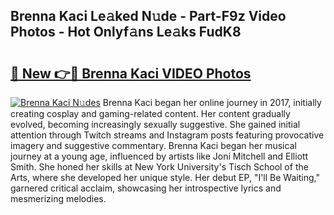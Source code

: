 ## Brenna Kaci Le𝚊ked N𝚞de - Part-F9z Video Photos - Hot Onlyf𝚊ns Le𝚊ks FudK8

# <h2><a href="http://ab22948.deff.icu/?id=Brenna+Kaci">🔗 New 👉🔴 Brenna Kaci VIDEO Photos</a></h2>

[![Brenna Kaci N𝚞des](https://i.imgur.com/rIISA9y.gif)](http://ab22948.deff.icu/?id=Brenna+Kaci)
Brenna Kaci began her online journey in 2017, initially creating cosplay and gaming-related content. Her content gradually evolved, becoming increasingly sexually suggestive. She gained initial attention through Twitch streams and Instagram posts featuring provocative imagery and suggestive commentary. Brenna Kaci began her musical journey at a young age, influenced by artists like Joni Mitchell and Elliott Smith. She honed her skills at New York University's Tisch School of the Arts, where she developed her unique style. Her debut EP, "I'll Be Waiting," garnered critical acclaim, showcasing her introspective lyrics and mesmerizing melodies.
